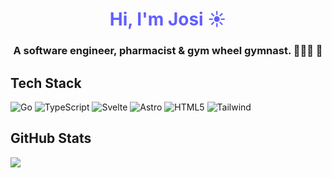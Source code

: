 <h1 align="center" style="color:#615fff">Hi, I'm Josi ☀️</h1>
<h3 align="center">A software engineer, pharmacist & gym wheel gymnast. 🤸🏻‍♀️ 💫 </h3>


## Tech Stack
![Go](https://img.shields.io/badge/go-%2300ADD8.svg?style=for-the-badge&logo=go&logoColor=white) 
![TypeScript](https://img.shields.io/badge/typescript-%23007ACC.svg?style=for-the-badge&logo=typescript&logoColor=white) 
![Svelte](https://img.shields.io/badge/svelte-%23f1413d.svg?style=for-the-badge&logo=svelte&logoColor=white) 
![Astro](https://img.shields.io/badge/astro-%23000000.svg?style=for-the-badge&logo=astro&logoColor=white) 
![HTML5](https://img.shields.io/badge/html5-%23f75403.svg?style=for-the-badge&logo=html5&logoColor=white) 
![Tailwind](https://img.shields.io/badge/tailwind-%23615FFF.svg?style=for-the-badge&logo=tailwindcss&logoColor=white) 


## GitHub Stats
![](https://github-readme-stats.vercel.app/api?username=JosiLiebich&theme=ambient_gradient&include_all_commits=true&count_private=true&show_icons=true&hide_border=true&hide_title=true)<br/>

